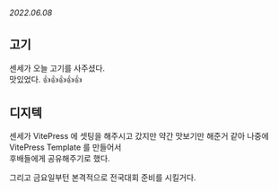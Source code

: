 ###### 2022.06.08

## 고기

센세가 오늘 고기를 사주셨다.  
맛있었다. 👍👍👍👍👍

## 디지텍

센세가 VitePress 에 셋팅을 해주시고 갔지만
약간 맛보기만 해준거 같아 나중에 VitePress Template 를 만들어서  
후배들에게 공유해주기로 했다.

그리고 금요일부턴 본격적으로 전국대회 준비를 시킬거다.

